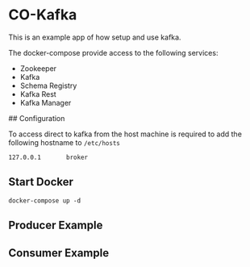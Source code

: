 # CO-Kafka

This is an example app of how setup and use kafka.

The docker-compose provide access to the following services:

* Zookeeper
* Kafka
* Schema Registry
* Kafka Rest
* Kafka Manager

## Configuration

To access direct to kafka from the host machine is required to add the following hostname to `/etc/hosts`

```
127.0.0.1       broker
```

## Start Docker

```
docker-compose up -d
```

## Producer Example

## Consumer Example